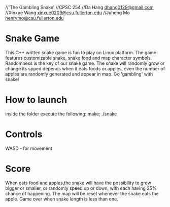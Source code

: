 //'The Gambling Snake'
//CPSC 254
//Da Hang        dhang0129@gmail.com
//Xinxue Wang    xinxue0209@csu.fullerton.edu
//Juheng Mo      henrymo@csu.fullerton.edu

# Snake Game
This C++ written snake game is fun to play on Linux platform. 
The game features customizable snake, snake food and map 
character symbols. 
Randomness is the key of our snake game. The snake will randomly
grow or change its spped depends when it eats foods or apples,
even the number of apples are randomly generated and appear in 
map. 
Go 'gambling' with snake!

# How to launch
inside the folder execute the following: make; ./snake

# Controls
WASD - for movement

# Score
When eats food and apples,the snake will have the possibility 
to grow bigger or smaller, or randomly speed up or down, with 
each having 25% chance of happening.
The map will be reset whenever the snake eats the apple.
Game over when snake length is less than one.



